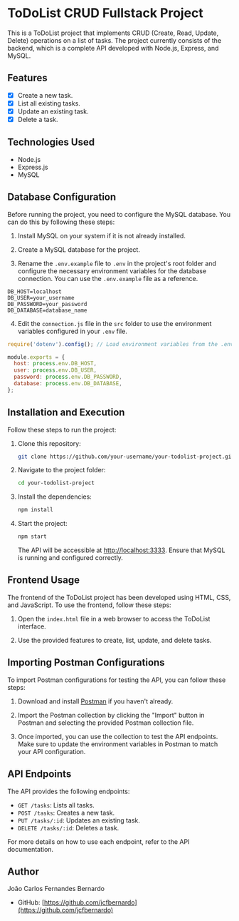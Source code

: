 # ToDoList CRUD Fullstack Project

This is a ToDoList project that implements CRUD (Create, Read, Update, Delete) operations on a list of tasks. The project currently consists of the backend, which is a complete API developed with Node.js, Express, and MySQL.

## Features

- [x] Create a new task.
- [x] List all existing tasks.
- [x] Update an existing task.
- [x] Delete a task.

## Technologies Used

- Node.js
- Express.js
- MySQL

## Database Configuration

Before running the project, you need to configure the MySQL database. You can do this by following these steps:

1. Install MySQL on your system if it is not already installed.

2. Create a MySQL database for the project.

3. Rename the `.env.example` file to `.env` in the project's root folder and configure the necessary environment variables for the database connection. You can use the `.env.example` file as a reference.

```plaintext
DB_HOST=localhost
DB_USER=your_username
DB_PASSWORD=your_password
DB_DATABASE=database_name
```

4. Edit the `connection.js` file in the `src` folder to use the environment variables configured in your `.env` file.

```javascript
require('dotenv').config(); // Load environment variables from the .env file

module.exports = {
  host: process.env.DB_HOST,
  user: process.env.DB_USER,
  password: process.env.DB_PASSWORD,
  database: process.env.DB_DATABASE,
};
```

## Installation and Execution

Follow these steps to run the project:

1. Clone this repository:

   ```bash
   git clone https://github.com/your-username/your-todolist-project.git
   ```

2. Navigate to the project folder:

   ```bash
   cd your-todolist-project
   ```

3. Install the dependencies:

   ```bash
   npm install
   ```

4. Start the project:

   ```bash
   npm start
   ```

   The API will be accessible at [http://localhost:3333](http://localhost:3333). Ensure that MySQL is running and configured correctly.

## Frontend Usage

The frontend of the ToDoList project has been developed using HTML, CSS, and JavaScript. To use the frontend, follow these steps:

1. Open the `index.html` file in a web browser to access the ToDoList interface.

2. Use the provided features to create, list, update, and delete tasks.

## Importing Postman Configurations

To import Postman configurations for testing the API, you can follow these steps:

1. Download and install [Postman](https://www.postman.com/downloads/) if you haven't already.

2. Import the Postman collection by clicking the "Import" button in Postman and selecting the provided Postman collection file.

3. Once imported, you can use the collection to test the API endpoints. Make sure to update the environment variables in Postman to match your API configuration.

## API Endpoints

The API provides the following endpoints:

- `GET /tasks`: Lists all tasks.
- `POST /tasks`: Creates a new task.
- `PUT /tasks/:id`: Updates an existing task.
- `DELETE /tasks/:id`: Deletes a task.

For more details on how to use each endpoint, refer to the API documentation.
## Author

João Carlos Fernandes Bernardo
- GitHub: [https://github.com/jcfbernardo](https://github.com/jcfbernardo)